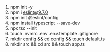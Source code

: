 1. npm init -y
2. npm i eslint@9.7.0
3. npm init @eslint/config
4. npm install typescript --save-dev
5. npx tsc --init
6. touch .nvmrc .env .env.template .gitignore
7. mkdir config && cd config && touch default.ts
8. mkdir src && cd src && touch app.ts
